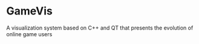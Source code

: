 # GameVis

A visualization system based on C++ and QT that presents the evolution of online game users
